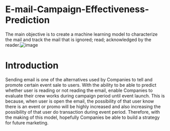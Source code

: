 # E-mail-Campaign-Effectiveness-Prediction
The main objective is to create a machine learning model to characterize the mail and track the mail that is ignored; read; acknowledged by the reader.![image](https://user-images.githubusercontent.com/88799249/151655954-fd12835f-5ce1-4f18-ba22-857ae7d0e739.png)
# Introduction 
Sending email is one of the alternatives used by Companies to tell and promote certain event sale to users. With the ability to be able to predict whether user is reading or not reading the email, enable Companies to evaluate their crew works during campaign period until event launch. This is because, when user is open the email, the possibility of that user know there is an event or promo will be highly increased and also increasing the possibility of that user do transaction during event period. Therefore, with the making of this model, hopefully Companies be able to build a strategy for future marketing.
